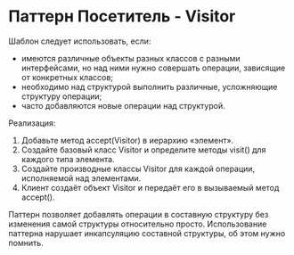 Паттерн Посетитель - Visitor
============================
Шаблон следует использовать, если:
* имеются различные объекты разных классов с разными интерфейсами, но над ними нужно совершать операции, зависящие от конкретных классов;
* необходимо над структурой выполнить различные, усложняющие структуру операции;
* часто добавляются новые операции над структурой.

Реализация: 
1. Добавьте метод accept(Visitor) в иерархию «элемент».
2. Создайте базовый класс Visitor и определите методы visit() для каждого типа элемента.
3. Создайте производные классы Visitor для каждой операции, исполняемой над элементами.
4. Клиент создаёт объект Visitor и передаёт его в вызываемый метод accept().

Паттерн позволяет добавлять операции в составную структуру без изменения самой структуры 
относительно просто. Использование паттерна нарушает инкапсуляцию составной структуры, 
об этом нужно помнить.